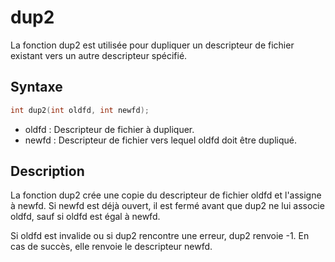 # dup2

La fonction dup2 est utilisée pour dupliquer un descripteur de fichier existant vers un autre descripteur spécifié.

## Syntaxe

```h
int dup2(int oldfd, int newfd);
```

- oldfd : Descripteur de fichier à dupliquer.
- newfd : Descripteur de fichier vers lequel oldfd doit être dupliqué.

## Description

La fonction dup2 crée une copie du descripteur de fichier oldfd et l'assigne à newfd. Si newfd est déjà ouvert, il est fermé avant que dup2 ne lui associe oldfd, sauf si oldfd est égal à newfd.

Si oldfd est invalide ou si dup2 rencontre une erreur, dup2 renvoie -1. En cas de succès, elle renvoie le descripteur newfd.

